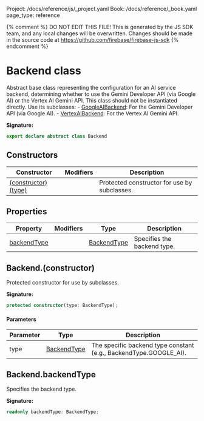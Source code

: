 Project: /docs/reference/js/_project.yaml
Book: /docs/reference/_book.yaml
page_type: reference

{% comment %}
DO NOT EDIT THIS FILE!
This is generated by the JS SDK team, and any local changes will be
overwritten. Changes should be made in the source code at
https://github.com/firebase/firebase-js-sdk
{% endcomment %}

# Backend class
Abstract base class representing the configuration for an AI service backend, determining whether to use the Gemini Developer API (via Google AI) or the Vertex AI Gemini API. This class should not be instantiated directly. Use its subclasses: - [GoogleAIBackend](./ai.googleaibackend.md#googleaibackend_class)<!-- -->: For the Gemini Developer API (via Google AI). - [VertexAIBackend](./ai.vertexaibackend.md#vertexaibackend_class)<!-- -->: For the Vertex AI Gemini API.

<b>Signature:</b>

```typescript
export declare abstract class Backend 
```

## Constructors

|  Constructor | Modifiers | Description |
|  --- | --- | --- |
|  [(constructor)(type)](./ai.backend.md#backendconstructor) |  | Protected constructor for use by subclasses. |

## Properties

|  Property | Modifiers | Type | Description |
|  --- | --- | --- | --- |
|  [backendType](./ai.backend.md#backendbackendtype) |  | [BackendType](./ai.md#backendtype) | Specifies the backend type. |

## Backend.(constructor)

Protected constructor for use by subclasses.

<b>Signature:</b>

```typescript
protected constructor(type: BackendType);
```

#### Parameters

|  Parameter | Type | Description |
|  --- | --- | --- |
|  type | [BackendType](./ai.md#backendtype) | The specific backend type constant (e.g., BackendType.GOOGLE\_AI). |

## Backend.backendType

Specifies the backend type.

<b>Signature:</b>

```typescript
readonly backendType: BackendType;
```
